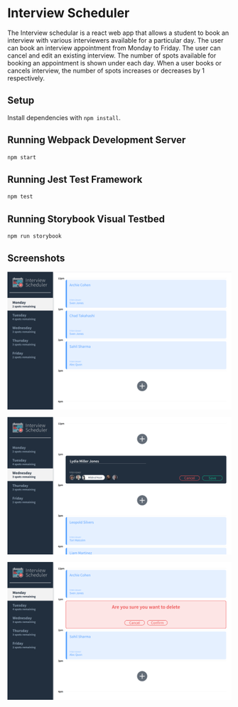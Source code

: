 # Interview Scheduler
The Interview schedular is a react web app that allows a student to book an interview with various interviewers available for a particular day. The user can book an interview appointment from Monday to Friday. The user can cancel and edit an existing interview. The number of spots available for booking an appointment is shown under each day. When a user books or cancels interview, the number of spots increases or decreases by 1 respectively.
## Setup

Install dependencies with `npm install`.

## Running Webpack Development Server

```sh
npm start
```

## Running Jest Test Framework

```sh
npm test
```

## Running Storybook Visual Testbed

```sh
npm run storybook
```
## Screenshots

!["Scheduler appointments page"](https://github.com/sahilsh17/scheduler/blob/master/docs/scheduler-appointments.png?raw=true)

!["User creates an interview in the form"](https://github.com/sahilsh17/scheduler/blob/master/docs/appointment-form.png?raw=true)

!["User Deletes an appointment"](https://github.com/sahilsh17/scheduler/blob/master/docs/appointment-delete.png?raw=true)